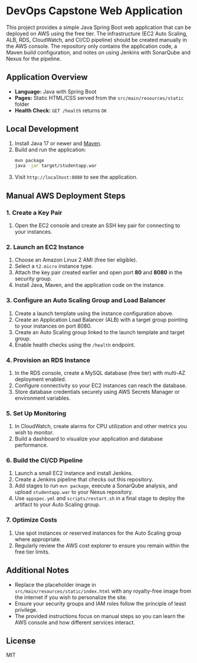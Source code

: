 # DevOps Capstone Web Application

This project provides a simple Java Spring Boot web application that can be deployed on AWS using the free tier. The infrastructure (EC2 Auto Scaling, ALB, RDS, CloudWatch, and CI/CD pipeline) should be created manually in the AWS console. The repository only contains the application code, a Maven build configuration, and notes on using Jenkins with SonarQube and Nexus for the pipeline.

## Application Overview

- **Language:** Java with Spring Boot
- **Pages:** Static HTML/CSS served from the `src/main/resources/static` folder
- **Health Check:** `GET /health` returns `OK`

## Local Development

1. Install Java 17 or newer and [Maven](https://maven.apache.org/).
2. Build and run the application:
   ```bash
   mvn package
   java -jar target/studentapp.war
   ```
3. Visit `http://localhost:8080` to see the application.

## Manual AWS Deployment Steps

### 1. Create a Key Pair
1. Open the EC2 console and create an SSH key pair for connecting to your instances.

### 2. Launch an EC2 Instance
1. Choose an Amazon Linux 2 AMI (free tier eligible).
2. Select a `t2.micro` instance type.
3. Attach the key pair created earlier and open port **80** and **8080** in the security group.
4. Install Java, Maven, and the application code on the instance.

### 3. Configure an Auto Scaling Group and Load Balancer
1. Create a launch template using the instance configuration above.
2. Create an Application Load Balancer (ALB) with a target group pointing to your instances on port 8080.
3. Create an Auto Scaling group linked to the launch template and target group.
4. Enable health checks using the `/health` endpoint.

### 4. Provision an RDS Instance
1. In the RDS console, create a MySQL database (free tier) with multi-AZ deployment enabled.
2. Configure connectivity so your EC2 instances can reach the database.
3. Store database credentials securely using AWS Secrets Manager or environment variables.

### 5. Set Up Monitoring
1. In CloudWatch, create alarms for CPU utilization and other metrics you wish to monitor.
2. Build a dashboard to visualize your application and database performance.

### 6. Build the CI/CD Pipeline
1. Launch a small EC2 instance and install Jenkins.
2. Create a Jenkins pipeline that checks out this repository.
3. Add stages to run `mvn package`, execute a SonarQube analysis, and upload `studentapp.war` to your Nexus repository.
4. Use `appspec.yml` and `scripts/restart.sh` in a final stage to deploy the artifact to your Auto Scaling group.

### 7. Optimize Costs
1. Use spot instances or reserved instances for the Auto Scaling group where appropriate.
2. Regularly review the AWS cost explorer to ensure you remain within the free tier limits.

## Additional Notes

- Replace the placeholder image in `src/main/resources/static/index.html` with any royalty-free image from the internet if you wish to personalize the site.
- Ensure your security groups and IAM roles follow the principle of least privilege.
- The provided instructions focus on manual steps so you can learn the AWS console and how different services interact.

## License

MIT
